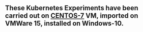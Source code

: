 ## These Kubernetes Experiments have been carried out on [CENTOS-7](https://drive.google.com/open?id=1p8kBqbWW2sp3bV7DoTurr7pTwp4O43AG)  VM, imported on VMWare 15, installed on Windows-10.
